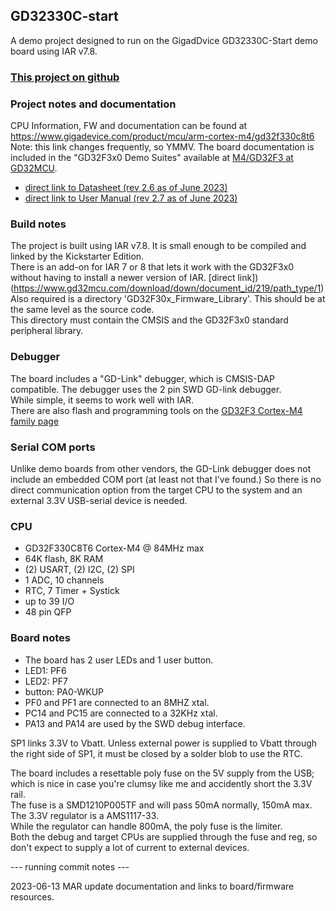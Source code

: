 ## GD32330C-start
A demo project designed to run on the GigadDvice GD32330C-Start demo board using IAR v7.8.  

### [This project on github](https://github.com/markr1961/GD32330C-start)

### Project notes and documentation
CPU Information, FW and documentation can be found at https://www.gigadevice.com/product/mcu/arm-cortex-m4/gd32f330c8t6 Note: this link changes frequently, so YMMV.
The board documentation is included in the "GD32F3x0 Demo Suites" available at [M4/GD32F3 at GD32MCU](https://www.gd32mcu.com/en/download/7?kw=GD32F3).  
- [direct link to Datasheet (rev 2.6 as of June 2023)](https://www.gigadevice.com.cn/Public/Uploads/uploadfile/files/20230314/GD32F330xxDatasheetRev2.6.pdf)
- [direct link to User Manual (rev 2.7 as of June 2023)](https://www.gigadevice.com.cn/Public/Uploads/uploadfile/files/20230228/GD32F3x0_User_Manual_EN_Rev2.7.pdf)

### Build notes
The project is built using IAR v7.8. It is small enough to be compiled and linked by the Kickstarter Edition.  
There is an add-on for IAR 7 or 8 that lets it work with the GD32F3x0 without having to install a newer version of IAR. [direct link])(https://www.gd32mcu.com/download/down/document_id/219/path_type/1)
Also required is a directory 'GD32F30x_Firmware_Library'. This should be at the same level as the source code.  
This directory must contain the CMSIS and the GD32F3x0 standard peripheral library.  

### Debugger
The board includes a "GD-Link" debugger, which is CMSIS-DAP compatible. The debugger uses the 2 pin SWD GD-link debugger.  
While simple, it seems to work well with IAR.  
There are also flash and programming tools on the [GD32F3 Cortex-M4 family page](https://www.gd32mcu.com/en/download/7?kw=GD32F3)

### Serial COM ports
Unlike demo boards from other vendors, the GD-Link debugger does not include an embedded COM port (at least not that I've found.)
So there is no direct communication option from the target CPU to the system and an external 3.3V USB-serial device is needed.

### CPU
- GD32F330C8T6 Cortex-M4 @ 84MHz max
- 64K flash, 8K RAM
- (2) USART, (2) I2C, (2) SPI
- 1 ADC, 10 channels
- RTC, 7 Timer + Systick
- up to 39 I/O
- 48 pin QFP

### Board notes
- The board has 2 user LEDs and 1 user button.
- LED1:   PF6
- LED2:   PF7
- button: PA0-WKUP
- PF0 and PF1 are connected to an 8MHZ xtal.
- PC14 and PC15 are connected to a 32KHz xtal.
- PA13 and PA14 are used by the SWD debug interface.

SP1 links 3.3V to Vbatt. 
Unless external power is supplied to Vbatt through the right side of SP1, it must be closed by a solder blob to use the RTC.

The board includes a resettable poly fuse on the 5V supply from the USB; which is nice in case you're clumsy like me and accidently short the 3.3V rail.  
The fuse is a SMD1210P005TF and will pass 50mA normally, 150mA max. The 3.3V regulator is a AMS1117-33.  
While the regulator can handle 800mA, the poly fuse is the limiter.  
Both the debug and target CPUs are supplied through the fuse and reg, so don't expect to supply a lot of current to external devices.  

--- running commit notes ---

2023-06-13 MAR
update documentation and links to board/firmware resources.  
